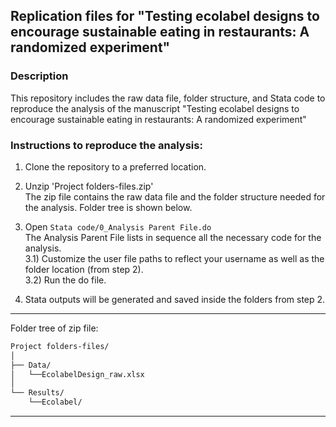 ## Replication files for "Testing ecolabel designs to encourage sustainable eating in restaurants: A randomized experiment"

### Description
This repository includes the raw data file, folder structure, and Stata code to reproduce the analysis of the manuscript "Testing ecolabel designs to encourage sustainable eating in restaurants: A randomized experiment"

### Instructions to reproduce the analysis:

1) Clone the repository to a preferred location.

2) Unzip 'Project folders-files.zip'  
The zip file contains the raw data file and the folder structure needed for the analysis. Folder tree is shown below.

3) Open `Stata code/0_Analysis Parent File.do`  
The Analysis Parent File lists in sequence all the necessary code for the analysis.  
3.1) Customize the user file paths to reflect your username as well as the folder location (from step 2).  
3.2) Run the do file.

4) Stata outputs will be generated and saved inside the folders from step 2.  

*****

Folder tree of zip file:

```bash
Project folders-files/
│
├── Data/
│   └──EcolabelDesign_raw.xlsx
│
└── Results/
    └──Ecolabel/
```

*****
